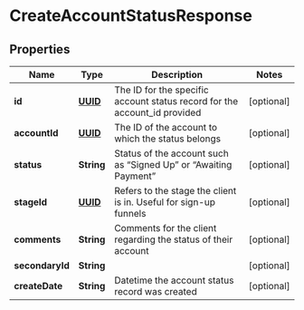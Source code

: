 
# CreateAccountStatusResponse

## Properties
Name | Type | Description | Notes
------------ | ------------- | ------------- | -------------
**id** | [**UUID**](UUID.md) | The ID for the specific account status record for the account_id provided |  [optional]
**accountId** | [**UUID**](UUID.md) | The ID of the account to which the status belongs |  [optional]
**status** | **String** | Status of the account such as “Signed Up” or “Awaiting Payment” |  [optional]
**stageId** | [**UUID**](UUID.md) | Refers to the stage the client is in. Useful for sign-up funnels |  [optional]
**comments** | **String** | Comments for the client regarding the status of their account |  [optional]
**secondaryId** | **String** |  |  [optional]
**createDate** | **String** | Datetime the account status record was created |  [optional]



